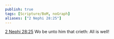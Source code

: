 ```yaml
---
publish: true
tags: [Scripture/BoM, noGraph]
aliases: ["2 Nephi 28:25"]
---
```

[2 Nephi 28:25](https://churchofjesuschrist.org/study/scriptures/bofm/2-ne/28?lang=eng&id=p25#p25) Wo be unto him that crieth: All is well!
